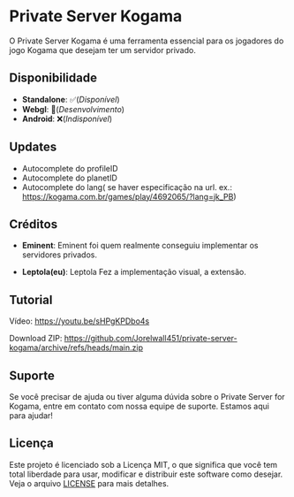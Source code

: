 # Private Server Kogama

O Private Server Kogama é uma ferramenta essencial para os jogadores do jogo Kogama que desejam ter um servidor privado.

## Disponibilidade
 - **Standalone**: ✅(*Disponível*)
 - **Webgl**: 🚧(*Desenvolvimento*)
 - **Android**: ❌(*Indisponível*)

## Updates
 - Autocomplete do profileID
 - Autocomplete do planetID
 - Autocomplete do lang(
    se haver especificação na url. ex.: https://kogama.com.br/games/play/4692065/?lang=jk_PB)

## Créditos

- **Eminent**: Eminent foi quem realmente conseguiu implementar os servidores privados.

- **Leptola(eu)**: Leptola Fez a implementação visual, a extensão.

## Tutorial

Vídeo: https://youtu.be/sHPgKPDbo4s

Download ZIP: [https://github.com/Jorelwall451/private-server-kogama/archive/refs/heads/main.zip ](https://github.com/Jorelwall451/private-server-kogama/blob/main/public/downloads/private-server-kogama-v1.0.rar)

## Suporte
Se você precisar de ajuda ou tiver alguma dúvida sobre o Private Server for Kogama, entre em contato com nossa equipe de suporte. Estamos aqui para ajudar!

## Licença
Este projeto é licenciado sob a Licença MIT, o que significa que você tem total liberdade para usar, modificar e distribuir este software como desejar. Veja o arquivo <a href="https://github.com/Jorelwall451/private-server-kogama/blob/main/LICENSE">LICENSE</a> para mais detalhes.


